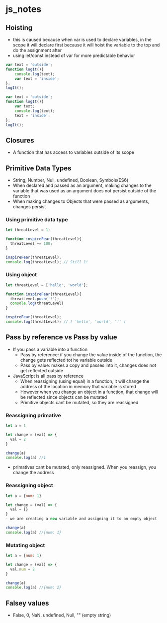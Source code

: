 # js_notes


## Hoisting
- this is caused because when var is used to declare variables, in the scope it will declare first because it will hoist the variable to the top and do the assignment after
- using let/const instead of var for more predictable behavior 
```js
var text = 'outside';
function logIt(){
    console.log(text);
    var text = 'inside';
};
logIt();
```

```js
var text = 'outside';
function logIt(){
    var text;
    console.log(text);
    text = 'inside';
};
logIt();
```
## Closures
- A function that has access to variables outside of its scope

## Primitive Data Types
- String, Number, Null, undefined, Boolean, Symbols(ES6)
- When declared and passed as an argument, making changes to the variable that was used as an argument does not persist outside of the function
- When making changes to Objects that were passed as arguments, changes persist

### Using primitive data type
```js
let threatLevel = 1;

function inspireFear(threatLevel){
  threatLevel += 100;
}

inspireFear(threatLevel);
console.log(threatLevel); // Still 1!
```

### Using object
```js
let threatLevel = ['hello', 'world'];

function inspireFear(threatLevel){
  threatLevel.push('!');
  console.log(threatLevel)
}

inspireFear(threatLevel);
console.log(threatLevel); // [ 'hello', 'world', '!' ]
```

## Pass by reference vs Pass by value
- If you pass a variable into a function
  - Pass by reference: if you change the value inside of the function, the change gets reflected tot he variable outside
  - Pass by value: makes a copy and passes into it, changes does not get reflected outside
- JavaScript is all pass by reference
  - When reassigning (using equal) in a function, it will change the address of the location in memory that variable is stored
  - However when you change an object in a function, that change will be reflected since objects can be mutated 
  - Primitive objects cant be mutated, so they are reassigned 
 
### Reassigning primative
```js
let a = 1

let change = (val) => {
  val = 2
}

change(a)
console.log(a) //1
```
- primatives cant be mutated, only reassigned. When you reassign, you change the address

### Reassigning object 
```js
let a = {num: 1}

let change = (val) => {
  val = {}
}
- we are creating a new variable and assigning it to an empty object

change(a)
console.log(a) //{num: 1}
```

### Mutating object
```js
let a = {num: 1}

let change = (val) => {
  val.num = 2
}

change(a)
console.log(a) //{num: 2}
```

## Falsey values 
- False, 0, NaN, undefined, Null, "" (empty string)
